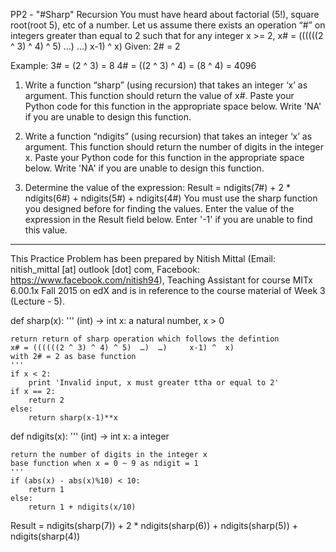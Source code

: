 
PP2 - "#Sharp" Recursion
You must have heard about factorial (5!), square root(root 5), etc of a number. Let us assume there exists an operation “#” on integers greater than equal to 2 such that for any integer x >= 2, 
x# = ((((((2 ^ 3) ^ 4) ^ 5)  …)  …)     x-1) ^  x)
Given: 2# = 2

Example:
3# = (2 ^ 3) = 8
4# = ((2 ^ 3) ^ 4) = (8 ^ 4) = 4096

1. Write a function “sharp” (using recursion) that takes an integer ‘x’ as argument. This function should return the value of x#. Paste your Python code for this function in the appropriate space below. Write 'NA' if you are unable to design this function.

2. Write a function “ndigits” (using recursion) that takes an integer ‘x’ as argument. This function should return the number of digits in the integer x. Paste your Python code for this function in the appropriate space below. Write 'NA' if you are unable to design this function.

3. Determine the value of the expression: 
Result = ndigits(7#) + 2 * ndigits(6#) + ndigits(5#) + ndigits(4#)
You must use the sharp function you designed before for finding the values. Enter the value of the expression in the Result field below. Enter '-1' if you are unable to find this value.

--------
This Practice Problem has been prepared by Nitish Mittal (Email: nitish_mittal [at] outlook [dot] com, Facebook: https://www.facebook.com/nitish94), Teaching Assistant for course MITx 6.00.1x Fall 2015 on edX and is in reference to the course material of Week 3 (Lecture - 5).


def sharp(x):
    '''
    (int) -> int
    x: a natural number, x > 0

    return return of sharp operation which follows the defintion
    x# = ((((((2 ^ 3) ^ 4) ^ 5)  …)  …)     x-1) ^  x)
    with 2# = 2 as base function
    '''
    if x < 2:
        print 'Invalid input, x must greater ttha or equal to 2'
    if x == 2:
        return 2
    else:
        return sharp(x-1)**x

def ndigits(x):
    '''
    (int) -> int
    x: a integer

    return the number of digits in the integer x
    base function when x = 0 ~ 9 as ndigit = 1
    '''
    if (abs(x) - abs(x)%10) < 10:
        return 1
    else:
        return 1 + ndigits(x/10)

Result = ndigits(sharp(7)) + 2 * ndigits(sharp(6)) + ndigits(sharp(5)) + ndigits(sharp(4))